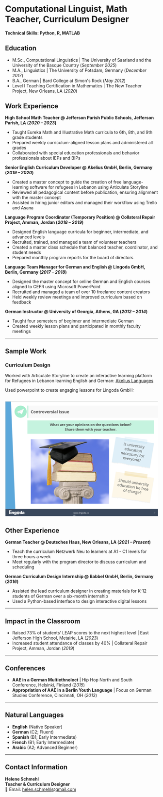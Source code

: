 # Computational Linguist, Math Teacher, Curriculum Designer

#### Technical Skills: Python, R, MATLAB

## Education
- M.Sc., Computational Linguistics | The University of Saarland and the University of the Basque Country (_September 2025_)									
- M.A., Linguistics	| The University of Potsdam, Germany (_December 2017_)	 			        		
- B.A., German | Bard College at Simon's Rock (_May 2012_)
- Level I Teaching Certification in Mathematics | The New Teacher Project, New Orleans, LA (_2020_)

## Work Experience

**High School Math Teacher @ Jefferson Parish Public Schools, Jefferson Parish, LA (_2020 – 2023_)**  
- Taught Eureka Math and Illustrative Math curricula to 6th, 8th, and 9th grade students  
- Prepared weekly curriculum-aligned lesson plans and administered all grades  
- Collaborated with special education professionals and behavior professionals about IEPs and BIPs  

**Senior English Curriculum Developer @ Akelius GmbH, Berlin, Germany (_2019 – 2020_)**  
- Created a master concept to guide the creation of free language-learning software for refugees in Lebanon using Articulate Storyline  
- Reviewed all pedagogical content before publication, ensuring alignment with the master concept  
- Assisted in hiring junior editors and managed their workflow using Trello and Asana  

**Language Program Coordinator (Temporary Position) @ Collateral Repair Project, Amman, Jordan (_2018 – 2019_)**  
- Designed English language curricula for beginner, intermediate, and advanced levels  
- Recruited, trained, and managed a team of volunteer teachers  
- Created a master class schedule that balanced teacher, coordinator, and student needs  
- Prepared monthly program reports for the board of directors  

**Language Team Manager for German and English @ Lingoda GmbH, Berlin, Germany (_2017 – 2018_)**  
- Designed the master concept for online German and English courses aligned to CEFR using Microsoft PowerPoint  
- Recruited and managed a team of over 10 freelance content creators  
- Held weekly review meetings and improved curriculum based on feedback  

**German Instructor @ University of Georgia, Athens, GA (_2012 – 2014_)**  
- Taught four semesters of beginner and intermediate German  
- Created weekly lesson plans and participated in monthly faculty meetings

---

## Sample Work  

### Curriculum Design
Worked with Articulate Storyline to create an interactive learning platform for Refugees in Lebanon learning English and German:
[Akelius Languages](https://languages.akelius.com/)

Used powerpoint to create engaging lessons for Lingoda GmbH:

![Lingoda GmbH](/images/Lingoda.png)
---

## Other Experience  

**German Teacher @ Deutsches Haus, New Orleans, LA (_2021 – Present_)**  
- Teach the curriculum Netzwerk Neu to learners at A1 - C1 levels for three hours a week  
- Meet regularly with the program director to discuss curriculum and scheduling  

**German Curriculum Design Internship @ Babbel GmbH, Berlin, Germany (_2016_)**  
- Assisted the lead curriculum designer in creating materials for K-12 students of German over a six-month internship  
- Used a Python-based interface to design interactive digital lessons  

---

## Impact in the Classroom

- Raised 73% of students’ LEAP scores to the next highest level | East Jefferson High School, Metairie, LA (_2023_)  
- Increased student attendance of classes by 40% | Collateral Repair Project, Amman, Jordan (_2019_)  

---

## Conferences   
 
- **AAE in a German Multiethnolect** | Hip Hop North and South Conference, Helsinki, Finland (_2015_)  
- **Appropriation of AAE in a Berlin Youth Language** | Focus on German Studies Conference, Cincinnati, OH (_2013_)  

---

## Natural Languages  

- **English** (Native Speaker)  
- **German** (C2; Fluent)  
- **Spanish** (B1; Early Intermediate)  
- **French** (B1; Early Intermediate)  
- **Arabic** (A2; Advanced Beginner)  

---

## Contact Information  

**Helene Schmehl**  
**Teacher & Curriculum Designer**  
📧 Email: helen.schmehl@gmail.com  
